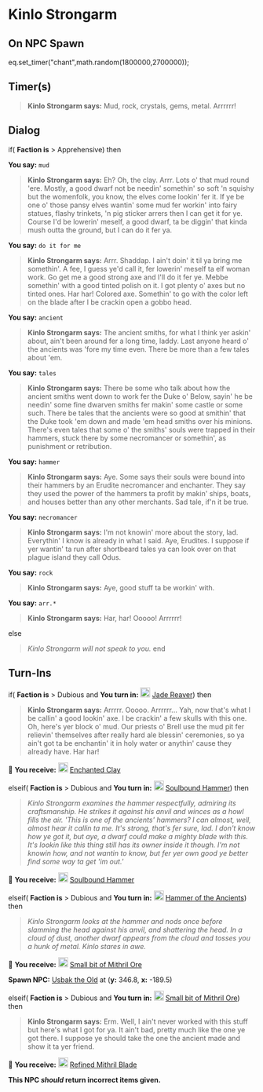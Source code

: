 # Kinlo Strongarm


## On NPC Spawn

eq.set_timer("chant",math.random(1800000,2700000));
## Timer(s)

>**Kinlo Strongarm says:** Mud, rock, crystals, gems, metal. Arrrrrr!
## Dialog

if( **Faction is** > Apprehensive) then


**You say:** `mud`




>**Kinlo Strongarm says:** Eh? Oh, the clay. Arrr. Lots o' that mud round 'ere. Mostly, a good dwarf not be needin' somethin' so soft 'n squishy but the womenfolk, you know, the elves come lookin' fer it. If ye be one o' those pansy elves wantin' some mud fer workin' into fairy statues, flashy trinkets, 'n pig sticker arrers then I can get it for ye. Course I'd be lowerin' meself, a good dwarf, ta be diggin' that kinda mush outta the ground, but I can do it fer ya.


**You say:** `do it for me`




>**Kinlo Strongarm says:** Arrr. Shaddap. I ain't doin' it til ya bring me somethin'. A fee, I guess ye'd call it, fer lowerin' meself ta elf woman work. Go get me a good strong axe and I'll do it fer ye. Mebbe somethin' with a good tinted polish on it. I got plenty o' axes but no tinted ones. Har har! Colored axe. Somethin' to go with the color left on the blade after I be crackin open a gobbo head.


**You say:** `ancient`




>**Kinlo Strongarm says:** The ancient smiths, for what I think yer askin' about, ain't been around fer a long time, laddy. Last anyone heard o' the ancients was 'fore my time even. There be more than a few tales about 'em.


**You say:** `tales`




>**Kinlo Strongarm says:** There be some who talk about how the ancient smiths went down to work fer the Duke o' Below, sayin' he be needin' some fine dwarven smiths fer makin' some castle or some such. There be tales that the ancients were so good at smithin' that the Duke took 'em down and made 'em head smiths over his minions. There's even tales that some o' the smiths' souls were trapped in their hammers, stuck there by some necromancer or somethin', as punishment or retribution.


**You say:** `hammer`




>**Kinlo Strongarm says:** Aye. Some says their souls were bound into their hammers by an Erudite necromancer and enchanter. They say they used the power of the hammers ta profit by makin' ships, boats, and houses better than any other merchants. Sad tale, if'n it be true.


**You say:** `necromancer`




>**Kinlo Strongarm says:** I'm not knowin' more about the story, lad. Everythin' I know is already in what I said. Aye, Erudites. I suppose if yer wantin' ta run after shortbeard tales ya can look over on that plague island they call Odus.


**You say:** `rock`




>**Kinlo Strongarm says:** Aye, good stuff ta be workin' with.


**You say:** `arr.*`




>**Kinlo Strongarm says:** Har, har!  Ooooo!  Arrrrrr!


else


>*Kinlo Strongarm will not speak to you.*
end

## Turn-Ins



if( **Faction is** > Dubious and  **You turn in:** <img style="background:url(/static/icons/blank_slot.gif);width:20px;height:20px;" src="/static/icons/item_1164.png" alt="" /> <a
                                href="/item/5664" data-url="5664" class="tooltip-link link">Jade Reaver</a>) then


>**Kinlo Strongarm says:** Arrrrr. Ooooo. Arrrrrr... Yah, now that's what I be callin' a good lookin' axe. I be crackin' a few skulls with this one. Oh, here's yer block o' mud. Our priests o' Brell use the mud pit fer relievin' themselves after really hard ale blessin' ceremonies, so ya ain't got ta be enchantin' it in holy water or anythin' cause they already have. Har har!


 &#127873; **You receive:**  <img style="background:url(/static/icons/blank_slot.gif);width:20px;height:20px;" src="/static/icons/item_1135.png" alt="" /> <a
                                href="/item/20455" data-url="20455" class="tooltip-link link">Enchanted Clay</a> 

 

elseif( **Faction is** > Dubious and  **You turn in:** <img style="background:url(/static/icons/blank_slot.gif);width:20px;height:20px;" src="/static/icons/item_567.png" alt="" /> <a
                                href="/item/20478" data-url="20478" class="tooltip-link link">Soulbound Hammer</a>) then


>*Kinlo Strongarm examines the hammer respectfully, admiring its craftsmanship. He strikes it against his anvil and winces as a howl fills the air. 'This is one of the ancients' hammers? I can almost, well, almost hear it callin ta me. It's strong, that's fer sure, lad. I don't know how ye got it, but aye, a dwarf could make a mighty blade with this. It's lookin like this thing still has its owner inside it though. I'm not knowin how, and not wantin to know, but fer yer own good ye better find some way ta get 'im out.'*


 &#127873; **You receive:**  <img style="background:url(/static/icons/blank_slot.gif);width:20px;height:20px;" src="/static/icons/item_567.png" alt="" /> <a
                                href="/item/20478" data-url="20478" class="tooltip-link link">Soulbound Hammer</a> 

 

elseif( **Faction is** > Dubious and  **You turn in:** <img style="background:url(/static/icons/blank_slot.gif);width:20px;height:20px;" src="/static/icons/item_567.png" alt="" /> <a
                                href="/item/20485" data-url="20485" class="tooltip-link link">Hammer of the Ancients</a>) then


>*Kinlo Strongarm looks at the hammer and nods once before slamming the head against his anvil, and shattering the head. In a cloud of dust, another dwarf appears from the cloud and tosses you a hunk of metal. Kinlo stares in awe.*


 &#127873; **You receive:**  <img style="background:url(/static/icons/blank_slot.gif);width:20px;height:20px;" src="/static/icons/item_1092.png" alt="" /> <a
                                href="/item/20482" data-url="20482" class="tooltip-link link">Small bit of Mithril Ore</a> 

 


**Spawn NPC:**  [Usbak the Old](/npc/67089) at (**y:** 346.8, **x:** -189.5)

elseif( **Faction is** > Dubious and  **You turn in:** <img style="background:url(/static/icons/blank_slot.gif);width:20px;height:20px;" src="/static/icons/item_1092.png" alt="" /> <a
                                href="/item/20482" data-url="20482" class="tooltip-link link">Small bit of Mithril Ore</a>) then


>**Kinlo Strongarm says:** Erm. Well, I ain't never worked with this stuff but here's what I got for ya. It ain't bad, pretty much like the one ye got there. I suppose ye should take the one the ancient made and show it ta yer friend.


 &#127873; **You receive:**  <img style="background:url(/static/icons/blank_slot.gif);width:20px;height:20px;" src="/static/icons/item_590.png" alt="" /> <a
                                href="/item/20483" data-url="20483" class="tooltip-link link">Refined Mithril Blade</a> 

 

**This NPC *should* return incorrect items given.**
